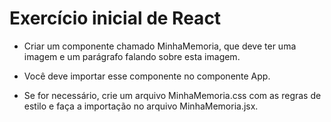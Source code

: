 # Exercício inicial de React

- Criar um componente chamado MinhaMemoria, que deve ter uma imagem e um parágrafo falando sobre esta imagem.

- Você deve importar esse componente no componente App.
- Se for necessário, crie um arquivo MinhaMemoria.css com as regras de estilo e faça a importação no arquivo MinhaMemoria.jsx.